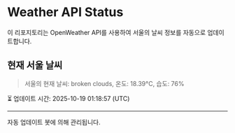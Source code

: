
# Weather API Status

이 리포지토리는 OpenWeather API를 사용하여 서울의 날씨 정보를 자동으로 업데이트합니다.

## 현재 서울 날씨
> 서울의 현재 날씨: broken clouds, 온도: 18.39°C, 습도: 76%

⏳ 업데이트 시간: 2025-10-19 01:18:57 (UTC)

---
자동 업데이트 봇에 의해 관리됩니다.
